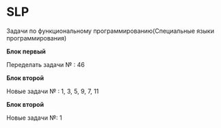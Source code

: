 # SLP
Задачи по функциональному программированию(Специальные языки программирования)

<a href= "https://rextester.com/l/common_lisp_online_compiler" /></a>
<b> Блок первый </b>

Переделать задачи № : 46

<b> Блок второй </b>

Новые задачи № : 1, 3, 5, 9, 7, 11

<b> Блок второй </b>

Новые задачи №: 1
